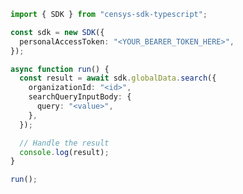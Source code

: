 <!-- Start SDK Example Usage [usage] -->
```typescript
import { SDK } from "censys-sdk-typescript";

const sdk = new SDK({
  personalAccessToken: "<YOUR_BEARER_TOKEN_HERE>",
});

async function run() {
  const result = await sdk.globalData.search({
    organizationId: "<id>",
    searchQueryInputBody: {
      query: "<value>",
    },
  });

  // Handle the result
  console.log(result);
}

run();

```
<!-- End SDK Example Usage [usage] -->